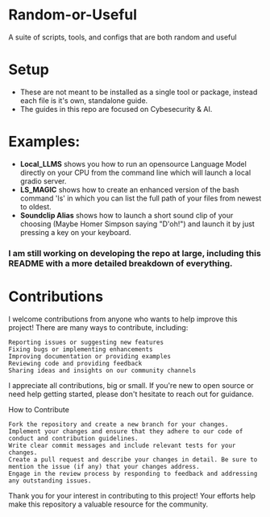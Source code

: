 # Random-or-Useful
A suite of scripts, tools, and configs that are both random and useful

# Setup
- These are not meant to be installed as a single tool or package, instead each file is it's own, standalone guide.
- The guides in this repo are focused on Cybesecurity & AI.
# Examples:
- **Local_LLMS** shows you how to run an opensource Language Model directly on your CPU from the command line which will launch a local gradio server.
- **LS_MAGIC** shows how to create an enhanced version of the bash command 'ls' in which you can list the full path of your files from newest to oldest.
- **Soundclip Alias** shows how to launch a short sound clip of your choosing (Maybe Homer Simpson saying "D'oh!") and launch it by just pressing a key on your keyboard.

### I am still working on developing the repo at large, including this README with a more detailed breakdown of everything.


# Contributions
I welcome contributions from anyone who wants to help improve this project! There are many ways to contribute, including:

    Reporting issues or suggesting new features
    Fixing bugs or implementing enhancements
    Improving documentation or providing examples
    Reviewing code and providing feedback
    Sharing ideas and insights on our community channels

I appreciate all contributions, big or small. If you're new to open source or need help getting started, please don't hesitate to reach out for guidance.

How to Contribute

    Fork the repository and create a new branch for your changes.
    Implement your changes and ensure that they adhere to our code of conduct and contribution guidelines.
    Write clear commit messages and include relevant tests for your changes.
    Create a pull request and describe your changes in detail. Be sure to mention the issue (if any) that your changes address.
    Engage in the review process by responding to feedback and addressing any outstanding issues.

Thank you for your interest in contributing to this project! Your efforts help make this repository a valuable resource for the community.
